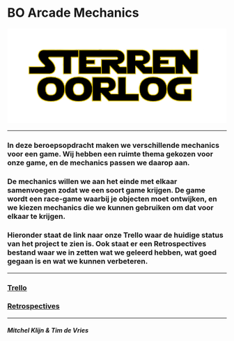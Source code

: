 # BO Arcade Mechanics

<p align="center">
    <img src="https://github.com/Mitchel2004/BO-ArcadeMechanics/blob/main/Images/Sterren%20Oorlog%20Logo.png?raw=true" alt="Sterren Oorlog Logo"/>
</p>

---

### In deze beroepsopdracht maken we verschillende mechanics voor een game. Wij hebben een ruimte thema gekozen voor onze game, en de mechanics passen we daarop aan. 

### De mechanics willen we aan het einde met elkaar samenvoegen zodat we een soort game krijgen. De game wordt een race-game waarbij je objecten moet ontwijken, en we kiezen mechanics die we kunnen gebruiken om dat voor elkaar te krijgen.

### Hieronder staat de link naar onze Trello waar de huidige status van het project te zien is. Ook staat er een Retrospectives bestand waar we in zetten wat we geleerd hebben, wat goed gegaan is en wat we kunnen verbeteren.

---

### [Trello](https://trello.com/b/QaBcFMzg/info-arcade-mechanics)
### [Retrospectives](/Documents/Retrospectives.pdf)

---

##### Mitchel Klijn & Tim de Vries